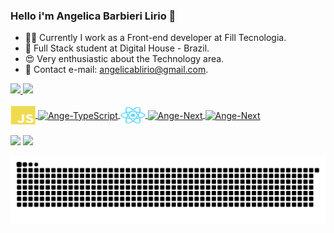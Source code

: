 ### Hello i'm Angelica Barbieri Lirio 👋

- 👨‍💻 Currently I work as a Front-end developer at Fill Tecnologia.
- 🌱 Full Stack student at Digital House - Brazil.
- 😍 Very enthusiastic about the Technology area.
- 📧 Contact e-mail: angelicablirio@gmail.com.

 <div>
  <a href="https://github.com/angelicablirio">
  <img height="150em" src="https://github-readme-stats.vercel.app/api?username=angelicablirio&show_icons=true&theme=dracula&include_all_commits=true&count_private=true"/>
  <img height="150em" src="https://github-readme-stats.vercel.app/api/top-langs/?username=angelicablirio&layout=compact&langs_count=7&theme=dracula"/>
</div>
  
<div style="display: inline_block"><br>
  <img align="center" alt="Ange-Js" height="30" width="40" src="https://raw.githubusercontent.com/devicons/devicon/master/icons/javascript/javascript-plain.svg">
    <img align="center" alt="Ange-TypeScript" height="30" width="30" src="https://w7.pngwing.com/pngs/1008/952/png-transparent-typescript-hd-logo-thumbnail.png">
  <img align="center" alt="Ange-React" height="30" width="40" src="https://raw.githubusercontent.com/devicons/devicon/master/icons/react/react-original.svg">
  <img align="center" alt="Ange-Next" height="30" width="40" src="https://www.cdnlogo.com/logos/n/80/next-js.svg">
  <img align="center" alt="Ange-Next" height="30" width="40" src="https://upload.wikimedia.org/wikipedia/commons/thumb/d/d5/Tailwind_CSS_Logo.svg/2048px-Tailwind_CSS_Logo.svg.png">
</div>

  <br>
 
<div> 
  <a href="https://instagram.com/angebarbieri" target="_blank"><img src="https://img.shields.io/badge/-Instagram-%23E4405F?style=for-the-badge&logo=instagram&logoColor=white" target="_blank"></a>
  <a href="https://www.linkedin.com/in/angelica-barbieri-l%C3%ADrio/" target="_blank"><img src="https://img.shields.io/badge/-LinkedIn-%230077B5?style=for-the-badge&logo=linkedin&logoColor=white" target="_blank"></a> 
 
  ![Snake animation](https://github.com/angelicablirio/angelicablirio/blob/output/github-contribution-grid-snake.svg)
 
</div>


